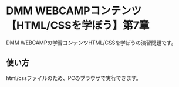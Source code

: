 # DMM WEBCAMPコンテンツ【HTML/CSSを学ぼう】第7章
DMM WEBCAMPの学習コンテンツHTML/CSSを学ぼうの演習問題です。
## 使い方
html/cssファイルのため、PCのブラウザで実行できます。
